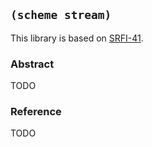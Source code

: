 
## `(scheme stream)`

This library is based on [SRFI-41](https://srfi.schemers.org/srfi-41/).

### Abstract

TODO

### Reference

TODO
